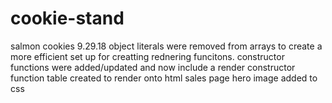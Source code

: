 # cookie-stand
salmon cookies
9.29.18
object literals were removed from arrays to create a more efficient set up for creatting rednering funcitons. 
constructor functions were added/updated and now include a render constructor function
table created to render onto html sales page
hero image added to css

